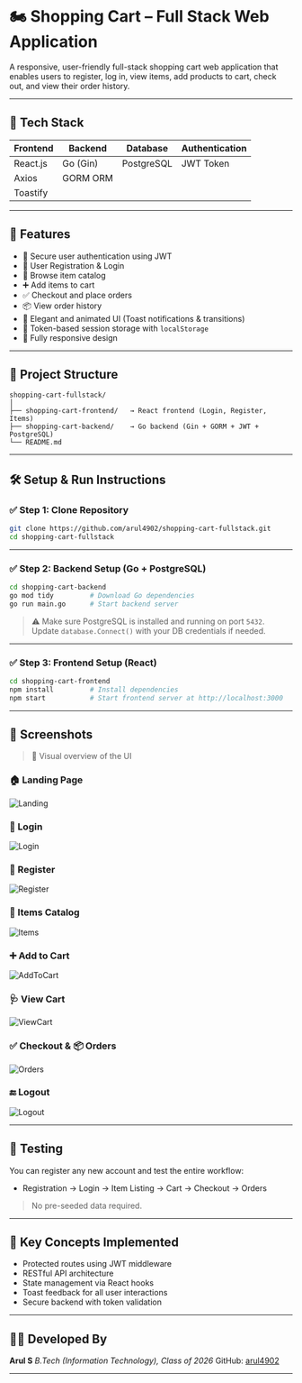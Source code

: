 # 🏍️ Shopping Cart – Full Stack Web Application

A responsive, user-friendly full-stack shopping cart web application that enables users to register, log in, view items, add products to cart, check out, and view their order history.

---

## 🔧 Tech Stack

| Frontend | Backend  | Database   | Authentication |
| -------- | -------- | ---------- | -------------- |
| React.js | Go (Gin) | PostgreSQL | JWT Token      |
| Axios    | GORM ORM |            |                |
| Toastify |          |            |                |

---

## 🚀 Features

* 🔐 Secure user authentication using JWT
* 📝 User Registration & Login
* 💼 Browse item catalog
* ➕ Add items to cart
* ✅ Checkout and place orders
* 📦 View order history
* 🌈 Elegant and animated UI (Toast notifications & transitions)
* 💾 Token-based session storage with `localStorage`
* 📱 Fully responsive design

---

## 📁 Project Structure

```
shopping-cart-fullstack/
│
├── shopping-cart-frontend/   → React frontend (Login, Register, Items)
├── shopping-cart-backend/    → Go backend (Gin + GORM + JWT + PostgreSQL)
└── README.md
```

---

## 🛠️ Setup & Run Instructions

### ✅ Step 1: Clone Repository

```bash
git clone https://github.com/arul4902/shopping-cart-fullstack.git
cd shopping-cart-fullstack
```

---

### ✅ Step 2: Backend Setup (Go + PostgreSQL)

```bash
cd shopping-cart-backend
go mod tidy         # Download Go dependencies
go run main.go      # Start backend server
```

> ⚠️ Make sure PostgreSQL is installed and running on port `5432`.
> Update `database.Connect()` with your DB credentials if needed.

---

### ✅ Step 3: Frontend Setup (React)

```bash
cd shopping-cart-frontend
npm install         # Install dependencies
npm start           # Start frontend server at http://localhost:3000
```

---

## 📸 Screenshots

> 🔎 Visual overview of the UI

### 🏠 Landing Page

![Landing](landing_page.jpg)

### 🔐 Login

![Login](login.jpg)

### 📝 Register

![Register](Register.jpg)

### 💼 Items Catalog

![Items](Items_page.jpg)

### ➕ Add to Cart

![AddToCart](addToCart.jpg)

### 🩺 View Cart

![ViewCart](view%20cart.jpg)

### ✅ Checkout & 📦 Orders

![Orders](orders.jpg)

### 🔚 Logout

![Logout](logout.jpg)

---

## 🧪 Testing

You can register any new account and test the entire workflow:

* Registration → Login → Item Listing → Cart → Checkout → Orders

> No pre-seeded data required.

---

## 🧫 Key Concepts Implemented

* Protected routes using JWT middleware
* RESTful API architecture
* State management via React hooks
* Toast feedback for all user interactions
* Secure backend with token validation

---

## 👨‍💼 Developed By

**Arul S**
*B.Tech (Information Technology), Class of 2026*
GitHub: [arul4902](https://github.com/arul4902)

---

